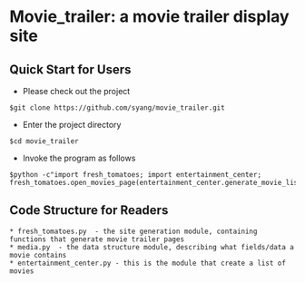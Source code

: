 # Movie_trailer: a movie trailer display site

## Quick Start for Users

- Please check out the project

```
$git clone https://github.com/syang/movie_trailer.git
```

- Enter the project directory

```
$cd movie_trailer
```

- Invoke the program as follows

```
$python -c"import fresh_tomatoes; import entertainment_center; fresh_tomatoes.open_movies_page(entertainment_center.generate_movie_list())"
```

## Code Structure for Readers

    * fresh_tomatoes.py  - the site generation module, containing functions that generate movie trailer pages
    * media.py  - the data structure module, describing what fields/data a movie contains
    * entertainment_center.py - this is the module that create a list of movies
